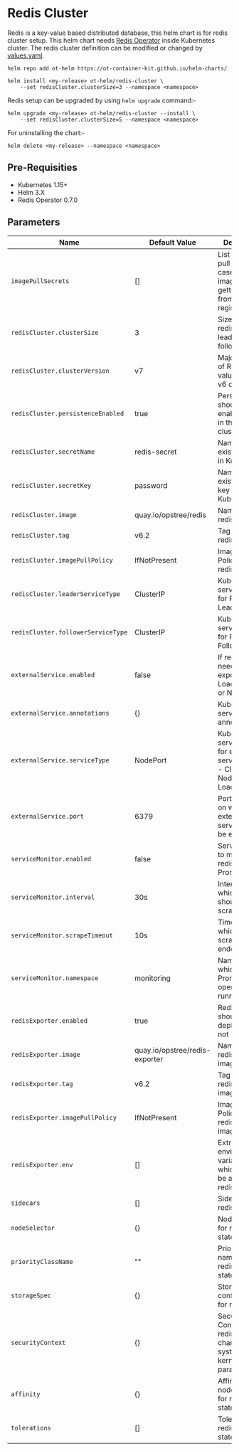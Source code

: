 # Redis Cluster

Redis is a key-value based distributed database, this helm chart is for redis cluster setup. This helm chart needs [Redis Operator](../redis-operator) inside Kubernetes cluster. The redis cluster definition can be modified or changed by [values.yaml](./values.yaml).

```shell
helm repo add ot-helm https://ot-container-kit.github.io/helm-charts/

helm install <my-release> ot-helm/redis-cluster \
    --set redisCluster.clusterSize=3 --namespace <namespace>
```

Redis setup can be upgraded by using `helm upgrade` command:-

```shell
helm upgrade <my-release> ot-helm/redis-cluster --install \
    --set redisCluster.clusterSize=5 --namespace <namespace>
```

For uninstalling the chart:-

```shell
helm delete <my-release> --namespace <namespace>
```

## Pre-Requisities

- Kubernetes 1.15+
- Helm 3.X
- Redis Operator 0.7.0

## Parameters

| **Name**                           | **Default Value**              | **Description**                                                                               |
|------------------------------------|--------------------------------|-----------------------------------------------------------------------------------------------|
| `imagePullSecrets`                 | []                             | List of image pull secrets, in case redis image is getting pull from private registry         |
| `redisCluster.clusterSize`         | 3                              | Size of the redis cluster leader and follower nodes                                           |
| `redisCluster.clusterVersion`      | v7                             | Major version of Redis setup, values can be v6 or v7                                          |
| `redisCluster.persistenceEnabled`  | true                           | Persistence should be enabled or not in the Redis cluster setup                               |
| `redisCluster.secretName`          | redis-secret                   | Name of the existing secret in Kubernetes                                                     |
| `redisCluster.secretKey`           | password                       | Name of the existing secret key in Kubernetes                                                 |
| `redisCluster.image`               | quay.io/opstree/redis          | Name of the redis image                                                                       |
| `redisCluster.tag`                 | v6.2                           | Tag of the redis image                                                                        |
| `redisCluster.imagePullPolicy`     | IfNotPresent                   | Image Pull Policy of the redis image                                                          |
| `redisCluster.leaderServiceType`   | ClusterIP                      | Kubernetes service type for Redis Leader                                                      |
| `redisCluster.followerServiceType` | ClusterIP                      | Kubernetes service type for Redis Follower                                                    |
| `externalService.enabled`          | false                          | If redis service needs to be exposed using LoadBalancer or NodePort                           |
| `externalService.annotations`      | {}                             | Kubernetes service related annotations                                                        |
| `externalService.serviceType`      | NodePort                       | Kubernetes service type for exposing service, values - ClusterIP, NodePort, and LoadBalancer  |
| `externalService.port`             | 6379                           | Port number on which redis external service should be exposed                                 |
| `serviceMonitor.enabled`           | false                          | Servicemonitor to monitor redis with Prometheus                                               |
| `serviceMonitor.interval`          | 30s                            | Interval at which metrics should be scraped.                                                  |
| `serviceMonitor.scrapeTimeout`     | 10s                            | Timeout after which the scrape is ended                                                       |
| `serviceMonitor.namespace`         | monitoring                     | Namespace in which Prometheus operator is running                                             |
| `redisExporter.enabled`            | true                           | Redis exporter should be deployed or not                                                      |
| `redisExporter.image`              | quay.io/opstree/redis-exporter | Name of the redis exporter image                                                              |
| `redisExporter.tag`                | v6.2                           | Tag of the redis exporter image                                                               |
| `redisExporter.imagePullPolicy`    | IfNotPresent                   | Image Pull Policy of the redis exporter image                                                 |
| `redisExporter.env`                | []                             | Extra environment variables which needs to be added in redis exporter                         |
| `sidecars`                         | []                             | Sidecar for redis pods                                                                        |
| `nodeSelector`                     | {}                             | NodeSelector for redis statefulset                                                            |
| `priorityClassName`                | ""                             | Priority class name for the redis statefulset                                                 |
| `storageSpec`                      | {}                             | Storage configuration for redis setup                                                         |
| `securityContext`                  | {}                             | Security Context for redis pods for changing system or kernel level parameters                |
| `affinity`                         | {}                             | Affinity for node and pods for redis statefulset                                              |
| `tolerations`                      | []                             | Tolerations for redis statefulset                                                             |
